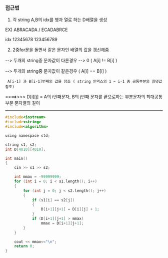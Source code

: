 ### 접근법

1. 각 string A,B의 idx를 행과 열로 하는 D배열을 생성

EX) ABRACADA / ECADABRCE

idx 12345678   123456789

2. 2중for문을 돌면서 같은 문자인 배열의 값을 갱신해줌

--> 두개의 string중 문자값이 다른경우 --> 0
    ( A[i] != B[i] )


--> 두개의 string중 문자값이 같은경우
     ( A[i] == B[i] )
     
     A[i-1] 과 B[i-1]번째의 값을 참조 ( string 인덱스의 1 ~ i-1 중 공통부분의 최댓값 참조)
     
====>>>> D[i][j] = A의 i번째문자, B의 j번째 문자를 끝으로하는 부분문자의 최대공통부분 문자열의 길이


--------------------------------------------------------------------------------------------
```c
#include<iostream>
#include<string>
#include<algorithm>

using namespace std;

string s1, s2;
int D[4010][4010];

int main()
{
	cin >> s1 >> s2;

	int mmax = -99999999;
	for (int i = 0; i < s1.length(); i++)
	{
		for (int j = 0; j < s2.length(); j++)
		{
			if (s1[i] == s2[j])
			{
				D[i+1][j+1] = D[i][j] + 1;
			}
			if (D[i+1][j+1] > mmax)
				mmax = D[i+1][j+1];
		}
	}

	cout << mmax<<"\n";
	return 0;
}
```
